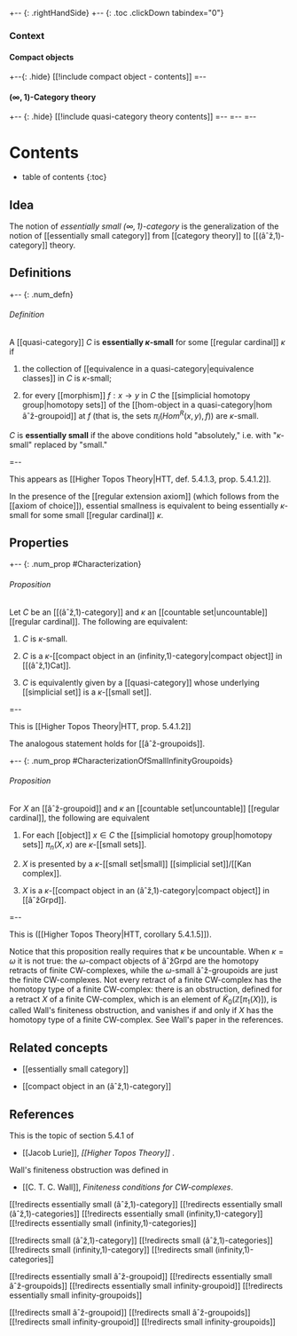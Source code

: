 
+-- {: .rightHandSide}
+-- {: .toc .clickDown tabindex="0"}
### Context
#### Compact objects
+--{: .hide}
[[!include compact object - contents]]
=--
#### $(\infty,1)$-Category theory
+-- {: .hide}
[[!include quasi-category theory contents]]
=--
=--
=--

# Contents
* table of contents
{:toc}

## Idea

The notion of _essentially small $(\infty,1)$-category_ is the generalization of the notion of [[essentially small category]] from [[category theory]] to [[(âˆž,1)-category]] theory.


## Definitions

+-- {: .num_defn}
###### Definition
  
A [[quasi-category]] $C$ is **essentially $\kappa$-small** for some [[regular cardinal]] $\kappa$ if 

1. the collection of [[equivalence in a quasi-category|equivalence classes]] in $C$ is $\kappa$-small;

2. for every [[morphism]] $f : x \to y$ in $C$ the [[simplicial homotopy group|homotopy sets]] of the [[hom-object in a quasi-category|hom âˆž-groupoid]] at $f$ (that is, the  sets $\pi_i(Hom^R(x,y),f)$) are $\kappa$-small.

$C$ is **essentially small** if the above conditions hold "absolutely," i.e. with "$\kappa$-small" replaced by "small."

=--

This appears as [[Higher Topos Theory|HTT, def. 5.4.1.3, prop. 5.4.1.2]].

In the presence of the [[regular extension axiom]] (which follows from the [[axiom of choice]]), essential smallness is equivalent to being essentially $\kappa$-small for some small [[regular cardinal]] $\kappa$.

## Properties

+-- {: .num_prop #Characterization}
###### Proposition

Let $C$ be an [[(âˆž,1)-category]] and $\kappa$ an [[countable set|uncountable]] [[regular cardinal]]. The following are equivalent:

1. $C$ is $\kappa$-small.

2. $C$ is a $\kappa$-[[compact object in an (infinity,1)-category|compact object]] in [[(âˆž,1)Cat]].

3. $C$ is equivalently given by a [[quasi-category]] whose underlying [[simplicial set]] is a $\kappa$-[[small set]].

=--

This is [[Higher Topos Theory|HTT, prop. 5.4.1.2]]

The analogous statement holds for [[âˆž-groupoids]].

+-- {: .num_prop #CharacterizationOfSmallInfinityGroupoids}
###### Proposition

For $X$ an [[âˆž-groupoid]] and $\kappa$ an [[countable set|uncountable]]
[[regular cardinal]], the following are equivalent

1. For each [[object]] $x \in C$ the [[simplicial homotopy group|homotopy sets]]
   $\pi_n(X,x)$ are $\kappa$-[[small sets]].

1. $X$ is presented by a $\kappa$-[[small set|small]] [[simplicial set]]/[[Kan complex]].

1. $X$ is a $\kappa$-[[compact object in an (âˆž,1)-category|compact object]] in [[âˆžGrpd]].

=--

This is ([[Higher Topos Theory|HTT, corollary 5.4.1.5]]).

Notice that this proposition really requires that $\kappa$ be uncountable. When $\kappa = \omega$ it is not true: the $\omega$-compact objects of âˆžGrpd are the homotopy retracts of finite CW-complexes, while the $\omega$-small âˆž-groupoids are just the finite CW-complexes. Not every retract of a finite CW-complex has the homotopy type of a finite CW-complex: there is an obstruction, defined for a retract $X$ of a finite CW-complex, which is an element of $\tilde{K}_0(\mathbb{Z}[\pi_1(X)])$, is called Wall's finiteness obstruction, and vanishes if and only if $X$ has the homotopy type of a finite CW-complex. See Wall's paper in the references.

## Related concepts

* [[essentially small category]]

* [[compact object in an (âˆž,1)-category]]

## References

This is the topic of section 5.4.1 of 

* [[Jacob Lurie]], _[[Higher Topos Theory]]_ .

Wall's finiteness obstruction was defined in

* [[C. T. C. Wall]], _Finiteness conditions for CW-complexes_.

[[!redirects essentially small (âˆž,1)-category]]
[[!redirects essentially small (âˆž,1)-categories]]
[[!redirects essentially small (infinity,1)-category]]
[[!redirects essentially small (infinity,1)-categories]]

[[!redirects small (âˆž,1)-category]]
[[!redirects small (âˆž,1)-categories]]
[[!redirects small (infinity,1)-category]]
[[!redirects small (infinity,1)-categories]]


[[!redirects essentially small âˆž-groupoid]]
[[!redirects essentially small âˆž-groupoids]]
[[!redirects essentially small infinity-groupoid]]
[[!redirects essentially small infinity-groupoids]]

[[!redirects small âˆž-groupoid]]
[[!redirects small âˆž-groupoids]]
[[!redirects small infinity-groupoid]]
[[!redirects small infinity-groupoids]]
